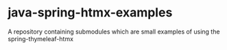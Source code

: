 # java-spring-htmx-examples
A repository containing submodules which are small examples of 
using the spring-thymeleaf-htmx
